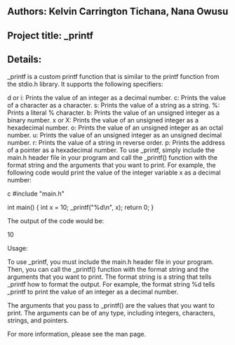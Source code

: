 ## Authors: Kelvin Carrington Tichana, Nana Owusu

## Project title: _printf

## Details:

_printf is a custom printf function that is similar to the printf function from the stdio.h library. It supports the following specifiers:

d or i: Prints the value of an integer as a decimal number.
c: Prints the value of a character as a character.
s: Prints the value of a string as a string.
%: Prints a literal % character.
b: Prints the value of an unsigned integer as a binary number.
x or X: Prints the value of an unsigned integer as a hexadecimal number.
o: Prints the value of an unsigned integer as an octal number.
u: Prints the value of an unsigned integer as an unsigned decimal number.
r: Prints the value of a string in reverse order.
p: Prints the address of a pointer as a hexadecimal number.
To use _printf, simply include the main.h header file in your program and call the _printf() function with the format string and the arguments that you want to print. For example, the following code would print the value of the integer variable x as a decimal number:

c
#include "main.h"

int main() {
int x = 10;
_printf("%d\n", x);
return 0;
}


The output of the code would be:

10

Usage:

To use _printf, you must include the main.h header file in your program. Then, you can call the _printf() function with the format string and the arguments that you want to print. The format string is a string that tells _printf how to format the output. For example, the format string %d tells _printf to print the value of an integer as a decimal number.

The arguments that you pass to _printf() are the values that you want to print. The arguments can be of any type, including integers, characters, strings, and pointers.

For more information, please see the man page.
